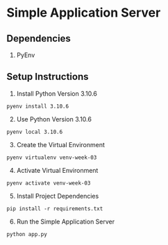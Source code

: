 # Simple Application Server

## Dependencies

1. PyEnv

## Setup Instructions

1. Install Python Version 3.10.6
```
pyenv install 3.10.6
```

2. Use Python Version 3.10.6
```
pyenv local 3.10.6
```

3. Create the Virtual Environment
```
pyenv virtualenv venv-week-03
```

4. Activate Virtual Environment
```
pyenv activate venv-week-03
```

5. Install Project Dependencies
```
pip install -r requirements.txt
```

6. Run the Simple Application Server
```
python app.py
```
